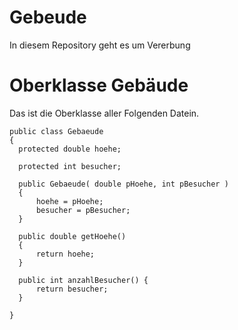 # Gebeude
In diesem Repository geht es um Vererbung

# Oberklasse Gebäude

Das ist die Oberklasse aller Folgenden Datein.


    public class Gebaeude
    {
      protected double hoehe;

      protected int besucher;

      public Gebaeude( double pHoehe, int pBesucher )
      {
          hoehe = pHoehe;
          besucher = pBesucher;
      }

      public double getHoehe()
      {
          return hoehe;
      }

      public int anzahlBesucher() {
          return besucher;
      }

    }
